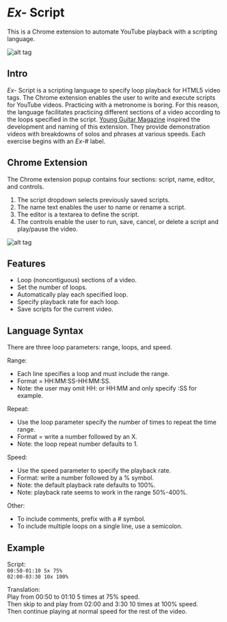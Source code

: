 # *Ex-* Script

This is a Chrome extension to automate YouTube playback with a scripting language.

![alt tag](https://raw.githubusercontent.com/dantony/exscript/master/icons/icon128.png)

## Intro
*Ex-* Script is a scripting language to specify loop playback for HTML5 video tags. The Chrome extension enables the user to write and execute scripts for YouTube videos. Practicing with a metronome is boring. For this reason, the language facilitates practicing different sections of a video according to the loops specified in the script. [Young Guitar Magazine](http://youngguitar.jp/) inspired the development and naming of this extension. They provide demonstration videos with breakdowns of solos and phrases at various speeds. Each exercise begins with an *Ex-*# label.

## Chrome Extension
The Chrome extension popup contains four sections: script, name, editor, and controls.
  1. The script dropdown selects previously saved scripts.
  2. The name text enables the user to name or rename a script.
  3. The editor is a textarea to define the script.
  4. The controls enable the user to run, save, cancel, or delete a script and play/pause the video.

![alt tag](https://raw.githubusercontent.com/dantony/exscript/master/ex_extension.PNG)

## Features
* Loop (noncontiguous) sections of a video.
* Set the number of loops.
* Automatically play each specified loop.
* Specify playback rate for each loop.
* Save scripts for the current video.

## Language Syntax
There are three loop parameters: range, loops, and speed.

Range:
* Each line specifies a loop and must include the range.
* Format = HH:MM:SS-HH:MM:SS.
* Note: the user may omit HH: or HH:MM and only specify :SS for example.

Repeat:
* Use the loop parameter specify the number of times to repeat the time range.
* Format = write a number followed by an X.
* Note: the loop repeat number defaults to 1.

Speed:
* Use the speed parameter to specify the playback rate.
* Format: write a number followed by a % symbol.
* Note: the default playback rate defaults to 100%.
* Note: playback rate seems to work in the range 50%-400%.

Other:
* To include comments, prefix with a # symbol.
* To include multiple loops on a single line, use a semicolon.

## Example
Script:  
  <code>00:50-01:10 5x 75%</code>  
  <code>02:00-03:30 10x 100%</code>  

Translation:  
  Play from 00:50 to 01:10 5 times at 75% speed.  
  Then skip to and play from 02:00 and 3:30 10 times at 100% speed.  
  Then continue playing at normal speed for the rest of the video.  


